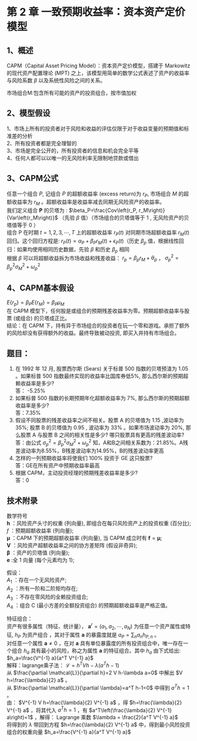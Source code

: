 # 第 2 章 一致预期收益率：资本资产定价模型 
## 1、概述
CAPM（Capital Asset Pricing Model）：资本资产定价模型，搭建于 Markowitz 的现代资产配置理论 (MPT) 之上，该模型用简单的数学公式表述了资产的收益率与风险系数 $\beta$ 以及系统性风险之间的关系。  


市场组合M:包含所有可能的资产的投资组合，按市值加权
## 2、模型假设
1、市场上所有的投资者对于风险和收益的评估仅限于对于收益变量的预期值和标准差的分析   
2、所有投资者都是完全理智的   
3、市场是完全公开的，所有投资者的信息和机会完全平等   
4、任何人都可以以唯一的无风险利率无限制地贷款或借出

## 3、CAPM公式
任意一个组合 $P$, 记组合 $P$ 的超额收益率 (excess return)为 $r_P$, 市场组合 $M$ 的超额收益率为 $r_M$ 。超额收益率是收益率减去同期无风险资产的收益率。  
我们定义组合 $\mathbf{P}$ 的贝塔为 :
$\beta_P=\frac{Cov\left(r_P, r_M\right)}{Var\left(r_M\right)}$ （先验 $\beta$ 值）（市场组合的贝塔值等于 1 , 无风险资产的贝塔值等于 0 ）   
组合 $\mathrm{P}$ 在时期 $t=1,2,3, \cdots, T$ 上的超额收益率 $r_P(t)$ 对同期市场超额收益率 $r_M(t)$ 回归。这个回归方程是: $r_P(t) = \alpha_P + \beta_P r_M(t) + \epsilon_P(t)$（历史 $\beta_p$ 值，根据线性回归：如果均使用相同历史数据，先验 $\beta$ 和历史 $\beta_p$ 相同   
根据 $\beta$ 可以将超额收益拆为市场收益和残差收益： $r_p=\beta_p r_M+\theta_p$ ， $\sigma_p^2=\beta_p^2 \sigma_M^2+\omega_p^2$   


## 4、CAPM基本假设
$E \{ r_p \} = \beta_P E \{ r_M \} = \beta_P \mu_M$  
在 CAPM 模型下，任何股是或组合的预期残差收益率为零。预期超额收益率与股票 (或组合) 的贝塔成正比。  
结论：在 CAPM 下，持有异于市场组合的投资者在玩一个零和游戏。承担了额外的风险却没有获得额外的收益。最终导致被动投资, 即买入并持有市场组合。

## 题目：
1. 在 1992 年 12 月, 股票西尔斯 (Sears) 关于标普 500 指数的贝塔预淔为 1.05 。如果标普 500 指数最终实现的收益率比国库券低5%, 那么西尔斯的预期超赖收益率是多少?  
答： -5.25%
2. 如果标普 500 指数的长期预期年化超额收益率为 7%, 那么西尔斯的预期超额收益率是多少?   
答：7.35%
3. 假设不同股票的残差收益率之间不相关。股票 A 的贝塔值为 1.15 ,波动率为 35%; 股票 B 的贝塔值为 0.95 , 波动率为 33% 。如果市场波动率为 20%, 那么股票 A 与股票 B 之间的相关性是多少? 哪只股票具有更高的残差波动率?   
答：由公式 $\sigma_p^2=\beta_p^2 \sigma_M^2+\omega_p^2$ 知，A和B之间相关系数为：21.85%。A残差波动率为8.55%，B残差波动率为14.95%，B的残差波动率更高    
4. 怎样的一列预期收益率将使我们 $100 \%$ 投资于 GE 这只股票?   
答：GE在所有资产中预期收益率最高    
6. 根据 CAPM，主动投资经理的预期残差收益率是多少?    
答：0    

## 技术附录
数学符号   
$\boldsymbol{h}$ ：风险资产头寸的权重 (列向量), 即组合在每只风险资产上的投资权重 (百分比);   
$f$ ：预期超额收益率 (列向量);   
$\boldsymbol{\mu}$ ：CAPM 下的预期超额收益率 (列向量), 当 CAPM 成立时有 $\boldsymbol{f}=\boldsymbol{\mu}$;   
$\boldsymbol{V}$ ：风险资产超额收益率之间的协方差矩阵 (假设非奇异);   
$\boldsymbol{\beta}$ ：资产的贝塔值 (列向量);   
$\boldsymbol{e}$ :全 1 向量 (每个元素均为 1);   


假设：   
$A_1$ ：存在一个无风险资产;    
$A_2$ ：所有一阶和二阶矩均存在;   
$A_3$ ：不存在零风险的全赖投资组合;   
$A_4$ ：组合 C (最小方差的全额投资组合) 的预期超额收益率是严格正值。   

特征组合：  
资产有很多属性（特征、统计量）， $\boldsymbol{a}^r=(a_1, a_2, \cdots, a_N)$ 为任意一个资产属性或特征, $h_P$ 为资产组合 ，其对于属性 $\boldsymbol{a}$ 的暴露度就是 $a_P=\sum_n a_n h_{P, n}$ 。    
对任意一个属性 $\boldsymbol{a} \neq 0$ ，在对 $\boldsymbol{a}$ 具有单位暴露度的所有投资组合中，唯一存在一个组合 $h_a$ 具有最小的风险，称之为属性 $\boldsymbol{a}$ 的特征组合。其中 $h_a$ 由下式给出: $h_a=\frac{V^{-1} a}{a^T V^{-1} a}$    
解释：lagrange乘子法： $\mathcal{L}=h^T V h-\lambda\left(a^T h-1\right)$    
从 $\frac{\partial \mathcal{L}}{\partial h}=2 V h-\lambda a=0$ 中解出 $V h=\frac{\lambda}{2} a$ 。   
从 $\frac{\partial \mathcal{L}}{\partial \lambda}=a^T h-1=0$ 中得到 $a^T h=1$ 。   
由： $V^{-1} V h=\frac{\lambda}{2} V^{-1} a$ ，得 $h=\frac{\lambda}{2} V^{-1} a$ ，将其代入 $a^T h=1$ ，有 $a^T\left(\frac{\lambda}{2} V^{-1} a\right)=1$  ，解得： Lagrange 乘数 $\lambda = \frac{2}{a^T V^{-1} a}$    
将得到的 $\lambda$ 带回到方程 $h=\frac{\lambda}{2} V^{-1} a$ 中，得到最小风险投资组合的权重向量 $h_a=\frac{V^{-1} a}{a^T V^{-1} a}$


